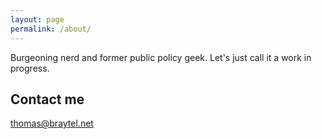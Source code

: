 ```yaml
---
layout: page
permalink: /about/
---
```


Burgeoning nerd and former public policy geek.  Let's just call it a work in progress.

## Contact me

[thomas@braytel.net](mailto:thomas@braytel.net)

